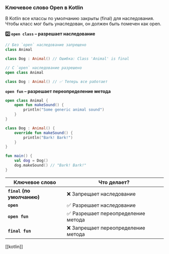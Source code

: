 ### Ключевое слово Open в Kotlin

В Kotlin все классы по умолчанию закрыты (final) для наследования. 
Чтобы класс мог быть унаследован, он должен быть помечен как open.

**2️⃣ `open class` – разрешает наследование**

```kotlin
// Без `open` наследование запрещено
class Animal

class Dog : Animal() // Ошибка: Class 'Animal' is final

// С `open` наследование разрешено
open class Animal

class Dog : Animal() // ✅ Теперь все работает
```

**`open fun` – разрешает переопределение метода**

```kotlin
open class Animal {
    open fun makeSound() {
        println("Some generic animal sound")
    }
}

class Dog : Animal() {
    override fun makeSound() {
        println("Bark! Bark!")
    }
}

fun main() {
    val dog = Dog()
    dog.makeSound() // "Bark! Bark!"
}
```

|**Ключевое слово**|**Что делает?**|
|---|---|
|**`final` (по умолчанию)**|❌ Запрещает наследование|
|**`open`**|✅ Разрешает наследование|
|**`open fun`**|✅ Разрешает переопределение метода|
|**`final fun`**|❌ Запрещает переопределение метода|
[[kotlin]]
